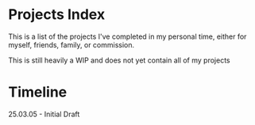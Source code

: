 # Projects Index
This is a list of the projects I've completed in my personal time, either for myself, friends, family, or commission.

This is still heavily a WIP and does not yet contain all of my projects

# Timeline
25.03.05 - Initial Draft
